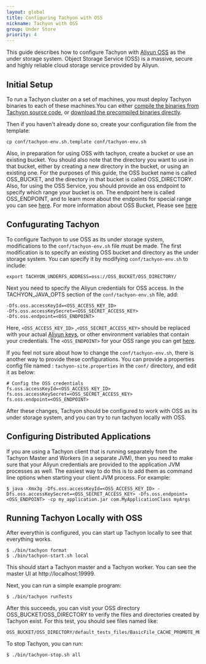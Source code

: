 ```yaml
---
layout: global
title: Configuring Tachyon with OSS
nickname: Tachyon with OSS
group: Under Store
priority: 4
---
```


This guide describes how to configure Tachyon with [Aliyun OSS](http://www.aliyun.com/product/oss/?lang=en) as the under storage system. Object Storage Service (OSS) is a massive, secure and highly reliable cloud storage service provided by Aliyun.

## Initial Setup

To run a Tachyon cluster on a set of machines, you must deploy Tachyon binaries to each of these machines.You can either [compile the binaries from Tachyon source code](http://tachyon-project.org/documentation/master/Building-Tachyon-Master-Branch.html), or [download the precompiled binaries directly](http://tachyon-project.org/documentation/master/Running-Tachyon-Locally.html).

Then if you haven't already done so, create your configuration file from the template:

    cp conf/tachyon-env.sh.template conf/tachyon-env.sh

Also, in preparation for using OSS with tachyon, create a bucket or use an existing bucket. You should also note that the directory you want to use in that bucket, either by creating a new directory in the bucket, or using an existing one. For the purposes of this guide, the OSS bucket name is called OSS_BUCKET, and the directory in that bucket is called OSS_DIRECTORY. Also, for using the OSS Service, you should provide an oss endpoint to specify which range your bucket is on. The endpoint here is called OSS_ENDPOINT, and to learn more about the endpoints for special range you can see [here](http://intl.aliyun.com/docs#/pub/oss_en_us/product-documentation/domain-region). For more information about OSS Bucket, Please see [here](http://intl.aliyun.com/docs#/pub/oss_en_us/product-documentation/function&bucket)

## Confugurating Tachyon

To configure Tachyon to use OSS as its under storage system, modifications to the `conf/tachyon-env.sh` file must be made. The first modification is to specify an existing OSS bucket and directory as the under storage system. You can specify it by modifying `conf/tachyon-env.sh` to include:

    export TACHYON_UNDERFS_ADDRESS=oss://OSS_BUCKET/OSS_DIRECTORY/
    
Next you need to specify the Aliyun credentials for OSS access. In the TACHYON_JAVA_OPTS section of the `conf/tachyon-env.sh` file, add:

    -Dfs.oss.accessKeyId=<OSS_ACCESS_KEY_ID>
    -Dfs.oss.accessKeySecret=<OSS_SECRET_ACCESS_KEY>
    -Dfs.oss.endpoint=<OSS_ENDPOINT>
    
Here, `<OSS_ACCESS_KEY_ID>` ,`<OSS_SECRET_ACCESS_KEY>` should be replaced with your actual [Aliyun keys](https://ak-console.aliyun.com/#/accesskey), or other environment variables that contain your credentials. The `<OSS_ENDPOINT>` for your OSS range you can get [here](http://intl.aliyun.com/docs#/pub/oss_en_us/product-documentation/domain-region). 

If you feel not sure about how to change the `conf/tachyon-env.sh`, there is another way to provide these configurations. You can provide a properties config file named : `tachyon-site.properties` in the `conf/` directory, and edit it as below:

    # Config the OSS credentials
    fs.oss.accessKeyId=<OSS_ACCESS_KEY_ID>
    fs.oss.accessKeySecret=<OSS_SECRET_ACCESS_KEY>
    fs.oss.endpoint=<OSS_ENDPOINT>

After these changes, Tachyon should be configured to work with OSS as its under storage system, and you can try to run tachyon locally with OSS.

## Configuring Distributed Applications

If you are using a Tachyon client that is running separately from the Tachyon Master and Workers (in a separate JVM), then you need to make sure that your Aliyun credentials are provided to the application JVM processes as well. The easiest way to do this is to add them as command line options when starting your client JVM process. For example:

    $ java -Xmx3g -Dfs.oss.accessKeyId=<OSS_ACCESS_KEY_ID> -Dfs.oss.accessKeySecret=<OSS_SECRET_ACCESS_KEY> -Dfs.oss.endpoint=<OSS_ENDPOINT> -cp my_application.jar com.MyApplicationClass myArgs

## Running Tachyon Locally with OSS

After everythin is configured, you can start up Tachyon locally to see that everything works.

    $ ./bin/tachyon format
    $ ./bin/tachyon-start.sh local
    
This should start a Tachyon master and a Tachyon worker. You can see the master UI at http://localhost:19999.

Next, you can run a simple example program:

    $ ./bin/tachyon runTests
    
After this succeeds, you can visit your OSS directory OSS_BUCKET/OSS_DIRECTORY to verify the files and directories created by Tachyon exist. For this test, you should see files named like:

    OSS_BUCKET/OSS_DIRECTORY/default_tests_files/BasicFile_CACHE_PROMOTE_MUST_CACHE

To stop Tachyon, you can run:

    $ ./bin/tachyon-stop.sh all
